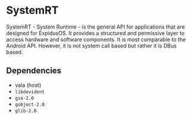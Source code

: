 # SystemRT

SystemRT - System Runtime - is the general API for applications that are designed for ExpidusOS. It provides a structured and permissive layer to access hardware and software components. It is most comparable to the Android API. However, it is not system call based but rather it is DBus based.

## Dependencies
* vala (host)
* `libdevident`
* `gio-2.0`
* `gobject-2.0`
* `glib-2.0`